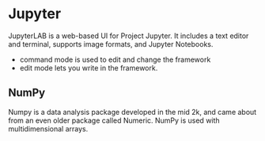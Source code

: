 # Jupyter

JupyterLAB is a web-based UI for Project Jupyter. It includes a text editor and terminal, supports image formats, and Jupyter Notebooks.

+ command mode is used to edit and change the framework
+ edit mode lets you write in the framework.

## NumPy

Numpy is a data analysis package developed in the mid 2k, and came about from an even older package called Numeric. NumPy is used with multidimensional arrays. 
